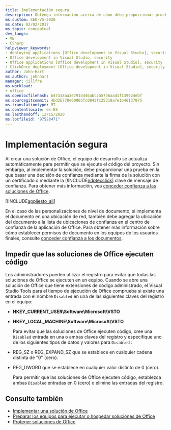 ```yaml
---
title: Implementación segura
description: Obtenga información acerca de cómo debe proporcionar pruebas sobre las que basar una decisión de confianza mediante la firma de la solución con un certificado o mediante la clave de mensaje de confianza de ClickOnce.
ms.custom: SEO-VS-2020
ms.date: 02/02/2017
ms.topic: conceptual
dev_langs:
- VB
- CSharp
helpviewer_keywords:
- deploying applications [Office development in Visual Studio], security
- Office development in Visual Studio, security
- Office applications [Office development in Visual Studio], security
- ClickOnce deployment [Office development in Visual Studio], security
author: John-Hart
ms.author: johnhart
manager: jillfra
ms.workload:
- office
ms.openlocfilehash: b47a18aa3e791d446abc2a57b6aad1f139924ebf
ms.sourcegitcommit: 4bd2b770e60965fc0843fc25318a7e1b46137875
ms.translationtype: MT
ms.contentlocale: es-ES
ms.lasthandoff: 12/15/2020
ms.locfileid: "97528471"
---
```

# <a name="secure-deployment"></a>Implementación segura
  Al crear una solución de Office, el equipo de desarrollo se actualiza automáticamente para permitir que se ejecute el código del proyecto. Sin embargo, al implementar la solución, debe proporcionar una prueba en la que basar una decisión de confianza mediante la firma de la solución con un certificado o mediante la [!INCLUDE[ndptecclick](../vsto/includes/ndptecclick-md.md)] clave de mensaje de confianza. Para obtener más información, vea [conceder confianza a las soluciones de Office](../vsto/granting-trust-to-office-solutions.md).

 [!INCLUDE[appliesto_all](../vsto/includes/appliesto-all-md.md)]

 En el caso de las personalizaciones de nivel de documento, si implementa el documento en una ubicación de red, también debe agregar la ubicación del documento a la lista de ubicaciones de confianza en el centro de confianza de la aplicación de Office. Para obtener más información sobre cómo establecer permisos de documento en los equipos de los usuarios finales, consulte [conceder confianza a los documentos](../vsto/granting-trust-to-documents.md).

## <a name="prevent-office-solutions-from-running-code"></a>Impedir que las soluciones de Office ejecuten código
 Los administradores pueden utilizar el registro para evitar que todas las soluciones de Office se ejecuten en un equipo. Cuando se abre una solución de Office que tiene extensiones de código administrado, el Visual Studio Tools para el tiempo de ejecución de Office comprueba si existe una entrada con el nombre `Disabled` en una de las siguientes claves del registro en el equipo:

- **HKEY_CURRENT_USER\Software\Microsoft\VSTO**

- **HKEY_LOCAL_MACHINE\Software\Microsoft\VSTO**

  Para evitar que las soluciones de Office ejecuten código, cree una `Disabled` entrada en una o ambas claves del registro y especifique uno de los siguientes tipos de datos y valores para `Disabled` :

- REG_SZ o REG_EXPAND_SZ que se establece en cualquier cadena distinta de "0" (cero).

- REG_DWORD que se establece en cualquier valor distinto de 0 (cero).

  Para permitir que las soluciones de Office ejecuten código, establezca ambas `Disabled` entradas en 0 (cero) o elimine las entradas del registro.

## <a name="see-also"></a>Consulte también
- [Implementar una solución de Office](../vsto/deploying-an-office-solution.md)
- [Preparar los equipos para ejecutar o hospedar soluciones de Office](/previous-versions/bb772092(v=vs.110))
- [Proteger soluciones de Office](../vsto/securing-office-solutions.md)